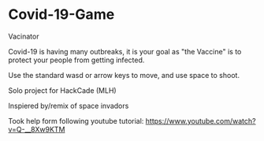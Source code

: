 # Covid-19-Game
Vacinator

Covid-19 is having many outbreaks, it is your goal as "the Vaccine" is to protect your people from getting infected. 

Use the standard wasd or arrow keys to move, and use space to shoot.


Solo project for HackCade (MLH)

Inspiered by/remix of space invadors

Took help form following youtube tutorial: https://www.youtube.com/watch?v=Q-__8Xw9KTM


